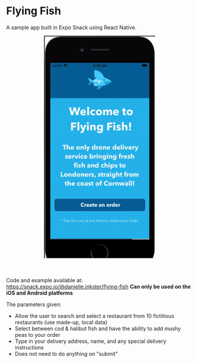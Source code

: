 # Flying Fish

A sample app built in Expo Snack using React Native. 

<div align="center"><img src="./flying-fish.gif" alt="Gif of Flying-Fish app in use"></div>
<br><br>

Code and example available at: https://snack.expo.io/@danielle.inkster/flying-fish
**Can only be used on the iOS and Android platforms**

The parameters given:
- Allow the user to search and select a restaurant from 10 fictitious restaurants (use made-up, local data)
- Select between cod & halibut fish and have the ability to add mushy peas to your order
- Type in your delivery address, name, and any special delivery instructions
- Does not need to do anything on "submit"


